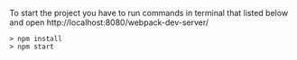 To start the project you have to run commands in terminal that listed below and open http://localhost:8080/webpack-dev-server/
```
> npm install
> npm start
```
